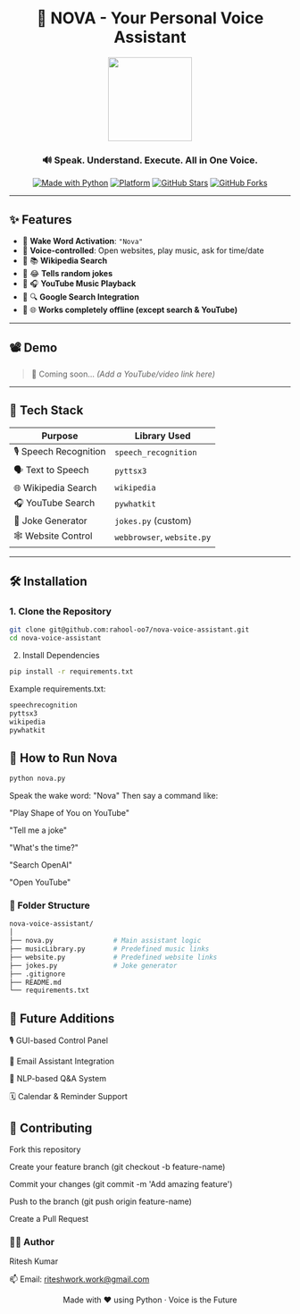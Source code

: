 <div align="center">

# 🚀 NOVA - Your Personal Voice Assistant
<img src="https://img.icons8.com/clouds/500/000000/artificial-intelligence.png(https://www.istockphoto.com/illustrations/virtual-assistant)(https://media.istockphoto.com/id/1073207930/vector/personal-assistant-and-voice-recognition-concept-gradient-vector-illustration-of-soundwave.jpg?s=612x612&w=0&k=20&c=Y7tLvFSok0HxN-vr_U3pHOIXEjKPyX86nc6KlQCrktM=)" width="150"/>

### 🔊 Speak. Understand. Execute. All in One Voice.

[![Made with Python](https://img.shields.io/badge/Made%20with-Python-1f425f.svg?style=for-the-badge&logo=python)](https://www.python.org/)
[![Platform](https://img.shields.io/badge/Platform-Mac%2FLinux%20%7C%20Windows-blue?style=for-the-badge&logo=windows)]()
[![GitHub Stars](https://img.shields.io/github/stars/ritesh-kmr7/nova-voice-assistant?style=for-the-badge)](https://github.com/rahool-oo7/nova-voice-assistant/stargazers)
[![GitHub Forks](https://img.shields.io/github/forks/ritesh-kmr7/nova-voice-assistant?style=for-the-badge)](https://github.com/rahool-oo7/nova-voice-assistant/fork)

</div>

---

## ✨ Features

- 🔹 **Wake Word Activation**: `"Nova"`  
- 🔹 **Voice-controlled**: Open websites, play music, ask for time/date  
- 🔹 📚 **Wikipedia Search**  
- 🔹 😂 **Tells random jokes**  
- 🔹 🎧 **YouTube Music Playback**  
- 🔹 🔍 **Google Search Integration**  
- 🔹 🌐 **Works completely offline (except search & YouTube)**  


---

## 📽️ Demo

> 🎥 Coming soon... *(Add a YouTube/video link here)*

---

## 🧰 Tech Stack

| Purpose            | Library Used              |
|--------------------|---------------------------|
| 🎙️ Speech Recognition | `speech_recognition`      |
| 🗣️ Text to Speech   | `pyttsx3`                |
| 🌐 Wikipedia Search | `wikipedia`              |
| 🎧 YouTube Search   | `pywhatkit`              |
| 🤪 Joke Generator   | `jokes.py` (custom)      |
| 🕸️ Website Control  | `webbrowser`, `website.py` |

---

## 🛠️ Installation

### 1. Clone the Repository

```bash
git clone git@github.com:rahool-oo7/nova-voice-assistant.git
cd nova-voice-assistant
```

2. Install Dependencies
```bash
pip install -r requirements.txt
```

Example requirements.txt:

```bash
speechrecognition
pyttsx3
wikipedia
pywhatkit
```

## 🚀 How to Run Nova
```bash
python nova.py
```
Speak the wake word: "Nova"
Then say a command like:

"Play Shape of You on YouTube"

"Tell me a joke"

"What's the time?"

"Search OpenAI"

"Open YouTube"


### 📂 Folder Structure
```bash
nova-voice-assistant/
│
├── nova.py               # Main assistant logic
├── musicLibrary.py       # Predefined music links
├── website.py            # Predefined website links
├── jokes.py              # Joke generator
├── .gitignore
├── README.md
└── requirements.txt
```

## 🧠 Future Additions
🎙️ GUI-based Control Panel

📧 Email Assistant Integration

🧠 NLP-based Q&A System

🗓️ Calendar & Reminder Support


## 🙌 Contributing
Fork this repository

Create your feature branch (git checkout -b feature-name)

Commit your changes (git commit -m 'Add amazing feature')

Push to the branch (git push origin feature-name)

Create a Pull Request

### 👨‍💻 Author
Ritesh Kumar

📫 Email: riteshwork.work@gmail.com

<div align="center"> Made with ❤️ using Python · Voice is the Future </div> 
